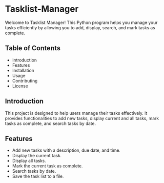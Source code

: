 # Tasklist-Manager

Welcome to Tasklist Manager! This Python program helps you manage your tasks efficiently by allowing you to add, display, search, and mark tasks as complete.

## Table of Contents
- Introduction
- Features
- Installation
- Usage
- Contributing
- License

## Introduction
This project is designed to help users manage their tasks effectively. It provides functionalities to add new tasks, display current and all tasks, mark tasks as complete, and search tasks by date.

## Features
- Add new tasks with a description, due date, and time.
- Display the current task.
- Display all tasks.
- Mark the current task as complete.
- Search tasks by date.
- Save the task list to a file.
